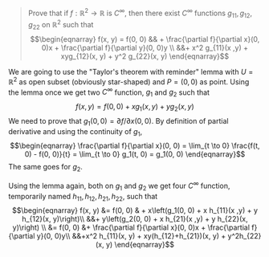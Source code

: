 > Prove that if $f: \mathbb R^2 \to \mathbb R$ is $C^\infty$, then there exist $C^\infty$ functions $g_{11}, g_{12}, g_{22}$ on $\mathbb R^2$ such that
> $$\begin{eqnarray}
f(x, y) = f(0, 0) && + \frac{\partial f}{\partial x}(0, 0)x + \frac{\partial f}{\partial y}(0, 0)y \\
&&+ x^2 g_{11}(x ,y) + xyg_{12}(x, y) + y^2 g_{22}(x, y)
\end{eqnarray}$$

We are going to use the "Taylor's theorem with reminder" lemma with $U = \mathbb R^2$ as open subset (obviously star-shaped) and $P = (0, 0)$ as point. Using the lemma once we get two $C^\infty$ function, $g_1$ and $g_2$ such that
$$f(x, y) = f(0, 0) + x g_1(x, y) + y g_2(x, y)$$
We need to prove that $g_1(0, 0) = \partial f / \partial x(0, 0)$. By definition of partial derivative and using the continuity of $g_1$,
$$\begin{eqnarray}
\frac{\partial f}{\partial x}(0, 0) = \lim_{t \to 0} \frac{f(t, 0) - f(0, 0)}{t} = \lim_{t \to 0} g_1(t, 0) = g_1(0, 0)
\end{eqnarray}$$
The same goes for $g_2$.

Using the lemma again, both on $g_1$ and $g_2$ we get four $C^\infty$ function, temporarily named $h_{11}, h_{12}, h_{21}, h_{22}$, such that
$$\begin{eqnarray}
f(x, y) &= f(0, 0) & + x\left(g_1(0, 0) + x h_{11}(x ,y) + y h_{12}(x, y)\right)\\
&&+ y\left(g_2(0, 0) + x h_{21}(x ,y) + y h_{22}(x, y)\right) \\
&= f(0, 0) &+ \frac{\partial f}{\partial x}(0, 0)x + \frac{\partial f}{\partial y}(0, 0)y\\
&&+x^2 h_{11}(x, y) + xy(h_{12}+h_{21})(x, y) + y^2h_{22}(x, y)
\end{eqnarray}$$
